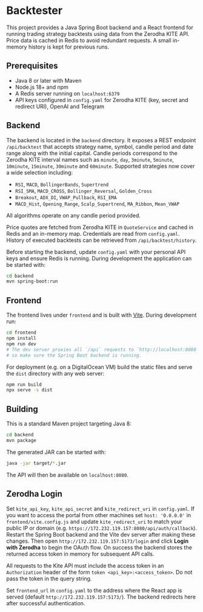 # Backtester

This project provides a Java Spring Boot backend and a React frontend for running trading strategy backtests using data from the Zerodha KITE API. Price data is cached in Redis to avoid redundant requests. A small in-memory history is kept for previous runs.

## Prerequisites

 - Java 8 or later with Maven
- Node.js 18+ and npm
- A Redis server running on `localhost:6379`
- API keys configured in `config.yaml` for Zerodha KITE (key, secret and redirect URI), OpenAI and Telegram

## Backend

The backend is located in the `backend` directory. It exposes a REST endpoint `/api/backtest` that accepts strategy name, symbol, candle period and date range along with the initial capital. Candle periods correspond to the Zerodha KITE interval names such as `minute`, `day`, `3minute`, `5minute`, `10minute`, `15minute`, `30minute` and `60minute`. Supported strategies now cover a wide selection including:

* `RSI`, `MACD`, `BollingerBands`, `Supertrend`
* `RSI_SMA`, `MACD_CROSS`, `Bollinger_Reversal`, `Golden_Cross`
* `Breakout`, `ADX_DI`, `VWAP_Pullback`, `RSI_EMA`
* `MACD_Hist`, `Opening_Range`, `Scalp_Supertrend`, `MA_Ribbon`, `Mean_VWAP`

All algorithms operate on any candle period provided.

Price quotes are fetched from Zerodha KITE in `QuoteService` and cached in Redis and an in-memory map. Credentials are read from `config.yaml`. History of executed backtests can be retrieved from `/api/backtest/history`.

Before starting the backend, update `config.yaml` with your personal API keys and ensure Redis is running. During development the application can be started with:

```bash
cd backend
mvn spring-boot:run
```

## Frontend

The frontend lives under `frontend` and is built with [Vite](https://vitejs.dev/).
During development run:

```bash
cd frontend
npm install
npm run dev
# The dev server proxies all `/api` requests to `http://localhost:8080`,
# so make sure the Spring Boot backend is running.
```

For deployment (e.g. on a DigitalOcean VM) build the static files and serve the
`dist` directory with any web server:

```bash
npm run build
npx serve -s dist
```

## Building

This is a standard Maven project targeting Java 8:

```bash
cd backend
mvn package
```

The generated JAR can be started with:

```bash
java -jar target/*.jar
```

The API will then be available on `localhost:8080`.

## Zerodha Login

Set `kite_api_key`, `kite_api_secret` and `kite_redirect_uri` in `config.yaml`.
If you want to access the portal from other machines set `host: '0.0.0.0'` in
`frontend/vite.config.js` and update `kite_redirect_uri` to match your public
IP or domain (e.g. `https://172.232.119.157:8080/api/auth/callback`). Restart the
Spring Boot backend and the Vite dev server after making these changes. Then
open `http://172.232.119.157:5173/login` and click **Login with Zerodha** to begin the
OAuth flow. On success the backend stores the returned access token in memory
for subsequent API calls.

All requests to the Kite API must include the access token in an `Authorization`
header of the form `token <api_key>:<access_token>`. Do not pass the token in
the query string.

Set `frontend_url` in `config.yaml` to the address where the React app is served
(default `http://172.232.119.157:5173/`). The backend redirects here after successful
authentication.

